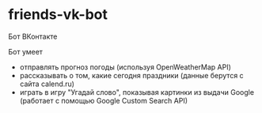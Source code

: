 # friends-vk-bot
Бот ВКонтакте

Бот умеет
- отправлять прогноз погоды (используя OpenWeatherMap API)
- рассказывать о том, какие сегодня праздники (данные берутся с сайта calend.ru)
- играть в игру "Угадай слово", показывая картинки из выдачи Google (работает с помощью Google Custom Search API)
